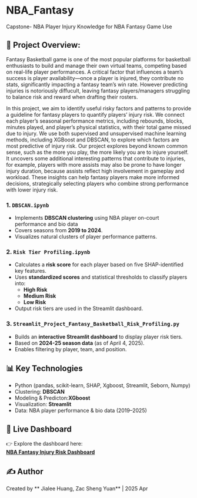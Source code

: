 # NBA_Fantasy
Capstone- NBA Player Injury Knowledge for NBA Fantasy Game Use

## 📁 Project Overview:
Fantasy Basketball game is one of the most popular platforms for basketball enthusiasts to build and manage their own virtual teams, competing based on real-life player performances. A critical factor that influences a team’s success is player availability—once a player is injured, they contribute no stats, significantly impacting a fantasy team’s win rate. However predicting injuries is notoriously diffucult, leaving fantasy players/managers struggling to balance risk and reward when drafting their rosters. 

In this project, we aim to identify useful risky factors and patterns to provide a guideline for fantasy players to quantify players’ injury risk. We connect each player’s seasonal performance metrics, including rebounds, blocks, minutes played, and player’s physical statistics, with their total game missed due to injury. We use both supervised and unsupervised machine learning methods, including XGBoost and DBSCAN, to explore which factors are most predictive of injury risk. Our project explores beyond known common sense, such as the more you play, the more likely you are to injure yourself. It uncovers some additional interesting patterns that contribute to injuries, for example, players with more assists may also be prone to have longer injury duration, because assists reflect high involvement in gameplay and workload. These insights can help fantasy players make more informed decisions, strategically selecting players who combine strong performance with lower injury risk.


### 1. `DBSCAN.ipynb`
- Implements **DBSCAN clustering** using NBA player on-court performance and bio data
- Covers seasons from **2019 to 2024**.
- Visualizes natural clusters of player performance patterns.

### 2. `Risk Tier Profiling.ipynb`
- Calculates a **risk score** for each player based on five SHAP-identified key features.
- Uses **standardized scores** and statistical thresholds to classify players into:
  - **High Risk**
  - **Medium Risk**
  - **Low Risk**
- Output risk tiers are used in the Streamlit dashboard.

### 3. `Streamlit_Project_Fantasy_Basketball_Risk_Profiling.py`
- Builds an **interactive Streamlit dashboard** to display player risk tiers.
- Based on **2024-25 season data** (as of April 4, 2025).
- Enables filtering by player, team, and position.


## 📊 Key Technologies
- Python (pandas, scikit-learn, SHAP, Xgboost, Streamlit, Seborn, Numpy)
- Clustering: **DBSCAN**
- Modeling & Predicton:**XGboost**
- Visualization: **Streamlit**
- Data: NBA player performance & bio data (2019–2025)


## 🚀 Live Dashboard

👉 Explore the dashboard here:  
**[NBA Fantasy Injury Risk Dashboard](https://nbafantasy-lcddcz9dxmxunjfop42qn8.streamlit.app/)**



## ✍️ Author
Created by ** Jialee Huang, Zac Sheng Yuan** | 2025 Apr  
